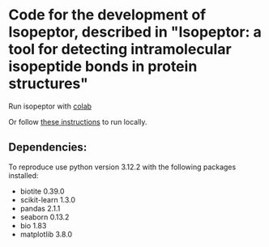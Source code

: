 # Code for the development of Isopeptor, described in "Isopeptor: a tool for detecting intramolecular isopeptide bonds in protein structures"

Run isopeptor with [colab](https://colab.research.google.com/github/FranceCosta/Isopeptor_development/blob/main/notebooks/Isopeptide_finder.ipynb)

Or follow [these instructions](https://github.com/FranceCosta/isopeptor) to run locally.


## Dependencies:
To reproduce use python version 3.12.2 with the following packages installed:

- biotite 0.39.0
- scikit-learn 1.3.0
- pandas 2.1.1
- seaborn 0.13.2
- bio 1.83
- matplotlib 3.8.0